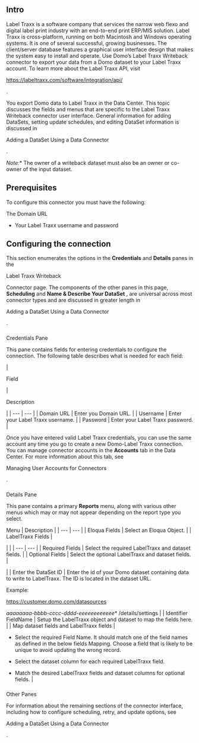 

Intro
-------

Label Traxx is a software company that services the narrow web flexo and digital label print industry with an end-to-end print ERP/MIS solution. Label Traxx is cross-platform, running on both Macintosh and Windows operating systems. It is one of several successful, growing businesses. The client/server database features a graphical user interface design that makes the system easy to install and operate. Use Domo’s Label Traxx Writeback connector to export your data from a Domo dataset to your Label Traxx account. To learn more about the Label Traxx API, visit

https://labeltraxx.com/software/integration/api/

.


 You export Domo data to Label Traxx in the Data Center. This topic discusses the fields and menus that are specific to the Label Traxx Writeback connector user interface. General information for adding DataSets, setting update schedules, and editing DataSet information is discussed in

Adding a DataSet Using a Data Connector

.

*Note:**
 The owner of a writeback dataset must also be an owner or co-owner of the input dataset.

Prerequisites
---------------

To configure this connector you must have the following:

 The Domain URL
* Your Label Traxx username and password

Configuring the connection
----------------------------


 This section enumerates the options in the
 **Credentials**
 and
 **Details**
 panes in the

Label Traxx Writeback

Connector page. The components of the other panes in this page,
 **Scheduling**
 and
 **Name & Describe Your DataSet**
 , are universal across most connector types and are discussed in greater length in

Adding a DataSet Using a Data Connector

.


###

Credentials Pane


 This pane contains fields for entering credentials to configure the connection. The following table describes what is needed for each field:


|

Field

|

Description

|
| --- | --- |
|
 Domain URL
  |
 Enter you Domain URL.
  |
|
 Username
  |
 Enter your Label Traxx username.
  |
|
 Password
  |
 Enter your Label Traxx password.
  |


 Once you have entered valid Label Traxx credentials, you can use the same account any time you go to create a new Domo-Label Traxx connection. You can manage connector accounts in the
 **Accounts**
 tab in the Data Center. For more information about this tab, see

Managing User Accounts for Connectors

.


###
 Details Pane

This pane contains a primary
 **Reports**
 menu, along with various other menus which may or may not appear depending on the report type you select.


 Menu
  |
 Description
  |
| --- | --- |
|
 Eloqua Fields
  |
 Select an Eloqua Object.
  |
|
 LabelTraxx Fields
  |

  |  |
| --- | --- |
|
 Required Fields
  |
 Select the required LabelTraxx and dataset fields.
  |
|
 Optional Fields
  |
 Select the optional LabelTraxx and dataset fields.
  |

|
|
 Enter the DataSet ID
  |
 Enter the id of your Domo dataset containing data to write to LabelTraxx. The ID is located in the dataset URL.


 Example:

https://customer.domo.com/datasources

*aaaaaaaa-bbbb-cccc-dddd-eeeeeeeeeeee**
 /details/settings
  |
|
 Identifier FieldName
  |
 Setup the LabelTraxx object and dataset to map the fields here.
  |
|
 Map dataset fields and LabelTraxx fields
  |
 - Select the required Field Name. It should match one of the field names as defined in the below fields Mapping. Choose a field that is likely to be unique to avoid updating the wrong record.


 - Select the dataset column for each required LabelTraxx field.


 - Match the desired LabelTraxx fields and dataset columns for optional fields.
  |


###
 Other Panes

For information about the remaining sections of the connector interface, including how to configure scheduling, retry, and update options, see

Adding a DataSet Using a Data Connector

.

